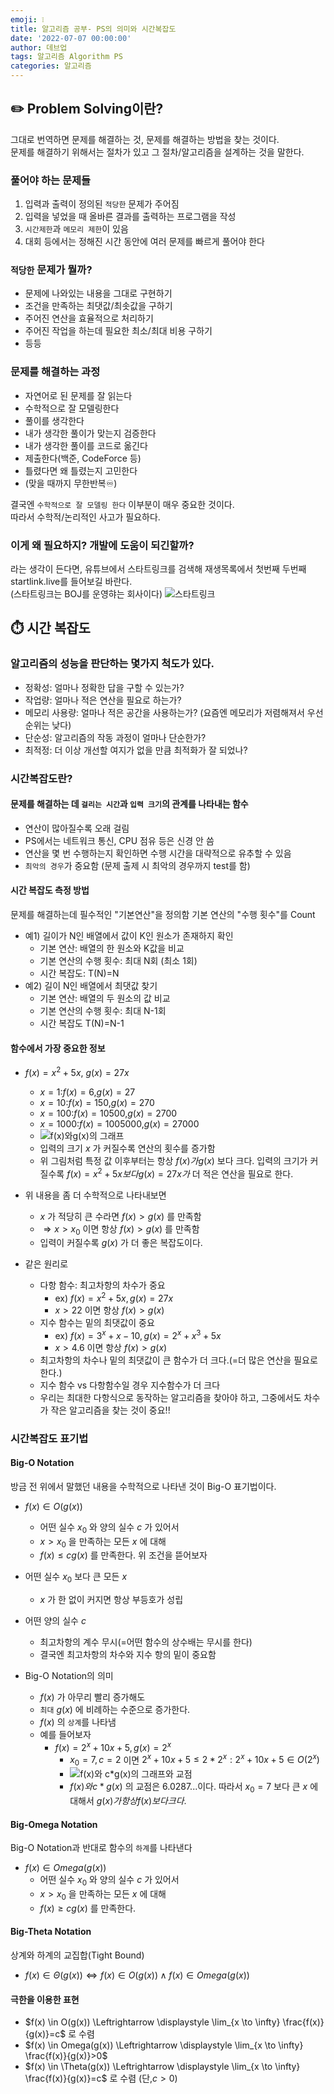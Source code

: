 ```yaml
---
emoji: ❕
title: 알고리즘 공부- PS의 의미와 시간복잡도
date: '2022-07-07 00:00:00'
author: 데브업
tags: 알고리즘 Algorithm PS
categories: 알고리즘
---
```


## ✏️ Problem Solving이란?

그대로 번역하면 문제를 해결하는 것, 문제를 해결하는 방법을 찾는 것이다.  
문제를 해결하기 위해서는 절차가 있고 그 절차/알고리즘을 설계하는 것을 말한다.

### 풀어야 하는 문제들

1. 입력과 출력이 정의된 `적당한` 문제가 주어짐
2. 입력을 넣었을 때 올바른 결과를 출력하는 프로그램을 작성
3. `시간제한`과 `메모리 제한`이 있음
4. 대회 등에서는 정해진 시간 동안에 여러 문제를 빠르게 풀어야 한다

### `적당한` 문제가 뭘까?

- 문제에 나와있는 내용을 그대로 구현하기
- 조건을 만족하는 최댓값/최솟값을 구하기
- 주어진 연산을 효율적으로 처리하기
- 주어진 작업을 하는데 필요한 최소/최대 비용 구하기
- 등등

### 문제를 해결하는 과정

- 자연어로 된 문제를 잘 읽는다
- 수학적으로 잘 모델링한다
- 풀이를 생각한다
- 내가 생각한 풀이가 맞는지 검증한다
- 내가 생각한 풀이를 코드로 옮긴다
- 제출한다(백준, CodeForce 등)
- 틀렸다면 왜 틀렸는지 고민한다
- (맞을 때까지 무한반복♾️)

결국엔 `수학적으로 잘 모델링 한다` 이부분이 매우 중요한 것이다.  
따라서 수학적/논리적인 사고가 필요하다.

### 이게 왜 필요하지? 개발에 도움이 되긴할까?

라는 생각이 든다면, 유튜브에서 스타트링크를 검색해 재생목록에서 첫번째 두번째 startlink.live를 들어보길 바란다.  
(스타트링크는 BOJ를 운영햐는 회사이다)
![스타트링크](./startlink_capture.png)

## ⏱️ 시간 복잡도

### 알고리즘의 성능을 판단하는 몇가지 척도가 있다.

- 정확성: 얼마나 정확한 답을 구할 수 있는가?
- 작업량: 얼마나 적은 연산을 필요로 하는가?
- 메모리 사용량: 얼마나 적은 공간을 사용하는가? (요즘엔 메모리가 저렴해져서 우선순위는 낮다)
- 단순성: 알고리즘의 작동 과정이 얼마나 단순한가?
- 최적정: 더 이상 개선할 여지가 없을 만큼 최적화가 잘 되었나?

### 시간복잡도란?

#### 문제를 해결하는 데 `걸리는 시간`과 `입력 크기`의 관계를 나타내는 함수

- 연산이 많아질수록 오래 걸림
- PS에서는 네트워크 통신, CPU 점유 등은 신경 안 씀
- 연산을 몇 번 수행하는지 확인하면 수행 시간을 대략적으로 유추할 수 있음
- `최악의 경우`가 중요함 (문제 출제 시 최악의 경우까지 test를 함)

#### 시간 복잡도 측정 방법

문제를 해결하는데 필수적인 "기본연산"을 정의함
기본 연산의 "수행 횟수"를 Count

- 예1) 길이가 N인 배열에서 값이 K인 원소가 존재하지 확인
  - 기본 연산: 배열의 한 원소와 K값을 비교
  - 기본 연산의 수행 횟수: 최대 N회 (최소 1회)
  - 시간 복잡도: T(N)=N
- 예2) 길이 N인 배열에서 최댓값 찾기
  - 기본 연산: 배열의 두 원소의 값 비교
  - 기본 연산의 수행 횟수: 최대 N-1회
  - 시간 복잡도 T(N)=N-1

#### 함수에서 가장 중요한 정보

- $f(x)=x^2+5x$, $g(x)=27x$

  - $x=1$:$f(x)=6$,$g(x)=27$
  - $x=10$:$f(x)=150$,$g(x)=270$
  - $x=100$:$f(x)=10500$,$g(x)=2700$
  - $x=1000$:$f(x)=1005000$,$g(x)=27000$
  - ![f(x)와g(x)의 그래프](./geogebra1.png)
  - 입력의 크기 $x$ 가 커질수록 연산의 횟수를 증가함
  - 위 그림처럼 특정 값 이후부터는 항상 $f(x)가 g(x)$ 보다 크다. 입력의 크기가 커질수록 $f(x)=x^2+5x보다 g(x)=27x가$ 더 적은 연산을 필요로 한다.

- 위 내용을 좀 더 수학적으로 나타내보면

  - $x$ 가 적당히 큰 수라면 $f(x)>g(x)$ 를 만족함
  - $\Rightarrow x > x_{0}$ 이면 항상 $f(x)>g(x)$ 를 만족함
  - 입력이 커질수록 $g(x)$ 가 더 좋은 복잡도이다.

- 같은 원리로
  - 다항 함수: 최고차항의 차수가 중요
    - ex) $f(x)=x^2+5x, g(x)=27x$
    - $x>22$ 이면 항상 $f(x)>g(x)$
  - 지수 함수는 밑의 최댓값이 중요
    - ex) $f(x)=3^x+x-10, g(x)=2^x+x^3+5x$
    - $x>4.6$ 이면 항상 $f(x)>g(x)$
  - 최고차항의 차수나 밑의 최댓값이 큰 함수가 더 크다.(=더 많은 연산을 필요로 한다.)
  - 지수 함수 vs 다항함수일 경우 지수함수가 더 크다
  - 우리는 최대한 다항식으로 동작하는 알고리즘을 찾아야 하고, 그중에서도 차수가 작은 알고리즘을 찾는 것이 중요!!

### 시간복잡도 표기법

#### Big-O Notation

방금 전 위에서 말했던 내용을 수학적으로 나타낸 것이 Big-O 표기법이다.

- $f(x) \in O(g(x))$

  - 어떤 실수 $x_{0}$ 와 양의 실수 $c$ 가 있어서
  - $x > x_{0}$ 을 만족하는 모든 $x$ 에 대해
  - $f(x) \le cg(x)$ 를 만족한다.
    위 조건을 뜯어보자

- 어떤 실수 $x_{0}$ 보다 큰 모든 $x$
  - $x$ 가 한 없이 커지면 항상 부등호가 성립
- 어떤 양의 실수 $c$
  - 최고차항의 계수 무시(=어떤 함수의 상수배는 무시를 한다)
  - 결국엔 최고차항의 차수와 지수 항의 밑이 중요함
- Big-O Notation의 의미
  - $f(x)$ 가 아무리 빨리 증가해도
  - `최대` $g(x)$ 에 비례하는 수준으로 증가한다.
  - $f(x)$ 의 `상계`를 나타냄
  - 예를 들어보자
    - $f(x)=2^x+10x+5, g(x)=2^x$
      - $x_{0}=7, c=2$ 이면 $2^x+10x+5 \le 2 * 2^x : 2^x+10x+5 \in O(2^x)$
      - ![f(x)와 c*g(x)의 그래프와 교점](./geogebra2.png)
      - $f(x)와 c*g(x)$ 의 교점은 6.0287...이다. 따라서 $x_{0}=7$ 보다 큰 $x$ 에 대해서 $g(x)가 항상 f(x)보다 크다.$

#### Big-Omega Notation

Big-O Notation과 반대로 함수의 `하계`를 나타낸다

- $f(x) \in Omega(g(x))$
  - 어떤 실수 $x_{0}$ 와 양의 실수 $c$ 가 있어서
  - $x > x_{0}$ 을 만족하는 모든 $x$ 에 대해
  - $f(x) \ge cg(x)$ 를 만족한다.

#### Big-Theta Notation

상계와 하계의 교집합(Tight Bound)

- $f(x) \in \Theta(g(x)) \Leftrightarrow f(x) \in O(g(x)) \wedge f(x) \in Omega(g(x))$

#### 극한을 이용한 표현

- $f(x) \in O(g(x)) \Leftrightarrow \displaystyle \lim_{x \to \infty} \frac{f(x)}{g(x)}=c$ 로 수렴
- $f(x) \in Omega(g(x)) \Leftrightarrow \displaystyle \lim_{x \to \infty} \frac{f(x)}{g(x)}>0$
- $f(x) \in \Theta(g(x)) \Leftrightarrow \displaystyle \lim_{x \to \infty} \frac{f(x)}{g(x)}=c$ 로 수렴 (단,$c>0$)

```toc

```
